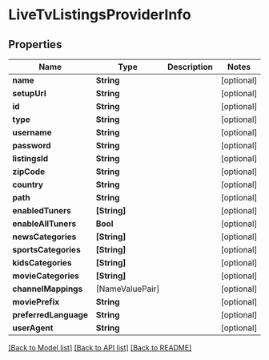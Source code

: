 # LiveTvListingsProviderInfo

## Properties
Name | Type | Description | Notes
------------ | ------------- | ------------- | -------------
**name** | **String** |  | [optional] 
**setupUrl** | **String** |  | [optional] 
**id** | **String** |  | [optional] 
**type** | **String** |  | [optional] 
**username** | **String** |  | [optional] 
**password** | **String** |  | [optional] 
**listingsId** | **String** |  | [optional] 
**zipCode** | **String** |  | [optional] 
**country** | **String** |  | [optional] 
**path** | **String** |  | [optional] 
**enabledTuners** | **[String]** |  | [optional] 
**enableAllTuners** | **Bool** |  | [optional] 
**newsCategories** | **[String]** |  | [optional] 
**sportsCategories** | **[String]** |  | [optional] 
**kidsCategories** | **[String]** |  | [optional] 
**movieCategories** | **[String]** |  | [optional] 
**channelMappings** | [NameValuePair] |  | [optional] 
**moviePrefix** | **String** |  | [optional] 
**preferredLanguage** | **String** |  | [optional] 
**userAgent** | **String** |  | [optional] 

[[Back to Model list]](../README.md#documentation-for-models) [[Back to API list]](../README.md#documentation-for-api-endpoints) [[Back to README]](../README.md)


